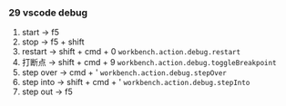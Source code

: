 ### 29 vscode debug

1. start -> f5
2. stop -> f5 + shift
3. restart -> shift + cmd + 0 `workbench.action.debug.restart`
4. 打断点 -> shift + cmd + 9 `workbench.action.debug.toggleBreakpoint`
5. step over -> cmd + ' `workbench.action.debug.stepOver`
6. step into -> shift + cmd + ' `workbench.action.debug.stepInto`
7. step out -> f5
